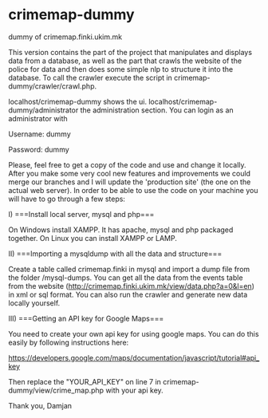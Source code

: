 crimemap-dummy
==============

dummy of crimemap.finki.ukim.mk

This version contains the part of the project that manipulates and displays data from a database, 
as well as the part that crawls the website of the police for data and then does some simple nlp to structure it into the database.
To call the crawler execute the script in crimemap-dummy/crawler/crawl.php.

localhost/crimemap-dummy shows the ui.
localhost/crimemap-dummy/administrator the administration section.
You can login as an administrator with 

Username: dummy

Password: dummy

Please, feel free to get a copy of the code and use and change it locally. After you make some very cool new features and improvements we could merge our branches and I will update the 'production site' (the one on the actual web server). 
In order to be able to use the code on your machine you will have to go through a few steps:

I)
===Install local server, mysql and php===

On Windows install XAMPP. It has apache, mysql and php packaged together.
On Linux you can install XAMPP or LAMP.

II)
===Importing a mysqldump with all the data and structure===

Create a table called crimemap.finki in mysql and import a dump file from the folder /mysql-dumps.
You can get all the data from the events table from the website (http://crimemap.finki.ukim.mk/view/data.php?a=0&l=en) in xml or sql format.
You can also run the crawler and generate new data locally yourself.

III)
===Getting an API key for Google Maps===

You need to create your own api key for using google maps. You can do this easily by following instructions here:

https://developers.google.com/maps/documentation/javascript/tutorial#api_key

Then replace the "YOUR_API_KEY" on line 7 in crimemap-dummy/view/crime_map.php with your api key.

Thank you,
Damjan
